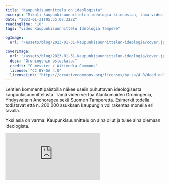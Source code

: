 ```yaml
---
title: "Kaupunkisuunnittelu on ideologista"
excerpt: "Mikäli kaupunkisuunnittelun ideologia kiinnostaa, tämä video on sinulle."
date: "2023-01-31T05:35:07.322Z"
readingTime: "10"
tags: "video Kaupunkisuunnittelu Ideologia Tampere"

ogImage:
  url: "/assets/blog/2023-01-31-kaupunkisuunnittelun-ideologia/cover.jpeg"

coverImage:
  url: "/assets/blog/2023-01-31-kaupunkisuunnittelun-ideologia/cover.jpeg"
  desc: "Groningenin ostoskatu."
  credit: "C messier / Wikimedia Commons"
  license: "CC BY-SA 4.0"
  licenseLink: "https://creativecommons.org/licenses/by-sa/4.0/deed.en"
---
```


Lehtien kommenttipalstoilla näkee usein puhuttavan ideologisesta kaupunkisuunnittelusta. Tämä video vertaa Alankomaiden Groningenia, Yhdysvaltain Anchoragea sekä Suomen Tamperetta. Esimerkit todella todistavat että n. 200 000 asukkaan kaupungin voi rakentaa monella eri tavalla.

Yksi asia on varma: Kaupunkisuunnittelu on aina ollut ja tulee aina olemaan ideologista.

<iframe src="https://www.youtube.com/embed/jaHvLNhJtjY" title="YouTube video player" frameborder="0" allow="accelerometer; autoplay; clipboard-write; encrypted-media; gyroscope; picture-in-picture; web-share" allowfullscreen></iframe>
